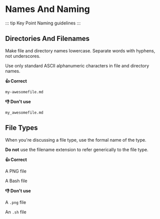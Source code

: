 # Names And Naming

::: tip Key Point
Naming guidelines
:::

## Directories And Filenames

Make file and directory names lowercase.
Separate words with hyphens, not underscores.

Use only standard ASCII alphanumeric characters in file and directory names.

**:thumbsup: Correct**

`my-awesomefile.md`

**:thumbsdown: Don't use**

`my_awesomefile.md`

## File Types

When you're discussing a file type, use the formal name of the type.

**Do not** use the filename extension to refer generically to the file type.

**:thumbsup: Correct**

A PNG file

A Bash file

**:thumbsdown: Don't use**

A `.png` file

An `.sh` file
